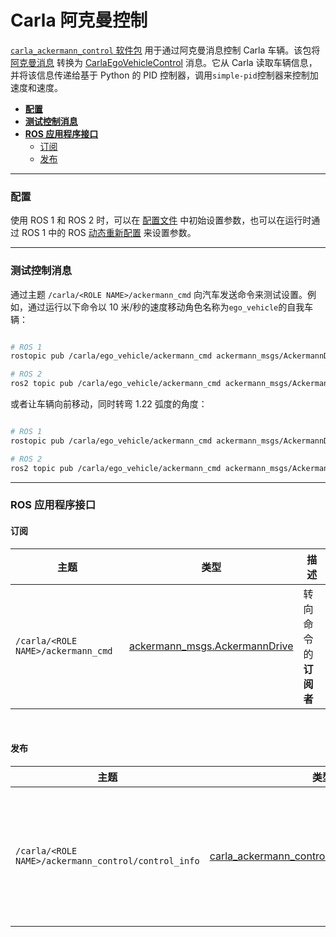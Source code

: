 # Carla 阿克曼控制

[`carla_ackermann_control` 软件包](https://github.com/carla-simulator/ros-bridge/tree/master/carla_ackermann_control) 用于通过阿克曼消息控制 Carla 车辆。该包将 [阿克曼消息][ackermanncontrolmsg] 转换为 [CarlaEgoVehicleControl][carlaegovehiclecontrolmsg] 消息。它从 Carla 读取车辆信息，并将该信息传递给基于 Python 的 PID 控制器，调用`simple-pid`控制器来控制加速度和速度。

[ackermanncontrolmsg]: https://docs.ros.org/en/api/ackermann_msgs/html/msg/AckermannDrive.html
[carlaegovehiclecontrolmsg]: https://carla.readthedocs.io/en/latest/ros_msgs/#carlaegovehiclecontrolmsg

- [__配置__](#configuration)
- [__测试控制消息__](#testing-control-messages)
- [__ROS 应用程序接口__](#ros-api)
    - [订阅](#subscriptions)
    - [发布](#publications)

---

### 配置

使用 ROS 1 和 ROS 2 时，可以在 [配置文件][ackermanconfig] 中初始设置参数，也可以在运行时通过 ROS 1 中的 ROS [动态重新配置][rosdynamicreconfig] 来设置参数。

[ackermanconfig]: https://github.com/carla-simulator/ros-bridge/blob/master/carla_ackermann_control/config/settings.yaml
[rosdynamicreconfig]: https://wiki.ros.org/dynamic_reconfigure

---

### 测试控制消息

通过主题 `/carla/<ROLE NAME>/ackermann_cmd` 向汽车发送命令来测试设置。例如，通过运行以下命令以 10 米/秒的速度移动角色名称为`ego_vehicle`的自我车辆：

```bash

# ROS 1
rostopic pub /carla/ego_vehicle/ackermann_cmd ackermann_msgs/AckermannDrive "{steering_angle: 0.0, steering_angle_velocity: 0.0, speed: 10, acceleration: 0.0, jerk: 0.0}" -r 10

# ROS 2
ros2 topic pub /carla/ego_vehicle/ackermann_cmd ackermann_msgs/AckermannDrive "{steering_angle: 0.0, steering_angle_velocity: 0.0, speed: 10, acceleration: 0.0, jerk: 0.0}" -r 10

```

或者让车辆向前移动，同时转弯 1.22 弧度的角度：

```bash

# ROS 1
rostopic pub /carla/ego_vehicle/ackermann_cmd ackermann_msgs/AckermannDrive "{steering_angle: 1.22, steering_angle_velocity: 0.0, speed: 10, acceleration: 0.0, jerk: 0.0}" -r 10

# ROS 2
ros2 topic pub /carla/ego_vehicle/ackermann_cmd ackermann_msgs/AckermannDrive "{steering_angle: 1.22, steering_angle_velocity: 0.0, speed: 10, acceleration: 0.0, jerk: 0.0}" -r 10

```

---

### ROS 应用程序接口

#### 订阅

| 主题 | 类型 | 描述 |
|--|--|--|
|`/carla/<ROLE NAME>/ackermann_cmd` | [ackermann_msgs.AckermannDrive][ackermanncontrolmsg] | 转向命令的 __订阅者__  |

<br>

#### 发布

|主题|类型|描述|
|--|--|--|
| `/carla/<ROLE NAME>/ackermann_control/control_info` | [carla_ackermann_control.EgoVehicleControlInfo][egovehiclecontrolmsg] | 控制器内使用的当前值（对于调试有用） |

[egovehiclecontrolmsg]: https://carla.readthedocs.io/en/latest/ros_msgs/#egovehiclecontrolinfomsg

<br>

